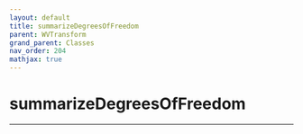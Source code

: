 ```yaml
---
layout: default
title: summarizeDegreesOfFreedom
parent: WVTransform
grand_parent: Classes
nav_order: 204
mathjax: true
---
```


#  summarizeDegreesOfFreedom




---

